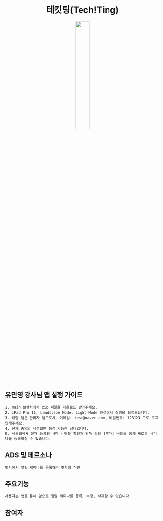 <h1 align="middle">테킷팅(Tech!Ting)</h1>
 <p align="middle"><img src="https://user-images.githubusercontent.com/114331071/209800942-616496f5-b675-4a98-8fd2-4df86958fd5e.png" width=30%></p>


## 유민영 강사님 앱 실행 가이드
```
1. main 브랜치에서 zip 파일을 다운로드 받아주세요.
2. iPad Pro 11, Landscape Mode, Light Mode 환경에서 실행을 요청드립니다.
3. 해당 앱은 관리자 앱으로서, 이메일: test@naver.com, 비밀번호: 123123 으로 로그인해주세요.
4. 현재 중앙의 세션탭만 동작 가능한 상태입니다.
5. 세션탭에서 현재 등록된 세미나 현황 확인과 왼쪽 상단 [추가] 버튼을 통해 새로운 세미나를 등록하실 수 있습니다.
```

## ADS 및 페르소나
```
멋사에서 열릴 세미나를 등록하는 멋사의 직원
```

## 주요기능
```
사용자는 앱을 통해 앞으로 열릴 세미나를 등록, 수정, 삭제할 수 있습니다.
```

## 참여자
